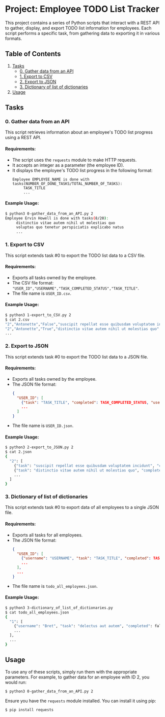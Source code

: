 # Project: Employee TODO List Tracker

This project contains a series of Python scripts that interact with a REST API to gather, display, and export TODO list information for employees. Each script performs a specific task, from gathering data to exporting it in various formats.

## Table of Contents
1. [Tasks](#tasks)
   - [0. Gather data from an API](#0-gather-data-from-an-api)
   - [1. Export to CSV](#1-export-to-csv)
   - [2. Export to JSON](#2-export-to-json)
   - [3. Dictionary of list of dictionaries](#3-dictionary-of-list-of-dictionaries)
2. [Usage](#usage)

## Tasks

### 0. Gather data from an API

This script retrieves information about an employee's TODO list progress using a REST API.

#### Requirements:
- The script uses the `requests` module to make HTTP requests.
- It accepts an integer as a parameter (the employee ID).
- It displays the employee's TODO list progress in the following format:
  ```
  Employee EMPLOYEE_NAME is done with tasks(NUMBER_OF_DONE_TASKS/TOTAL_NUMBER_OF_TASKS):
       TASK_TITLE
       ...
  ```

#### Example Usage:
```bash
$ python3 0-gather_data_from_an_API.py 2
Employee Ervin Howell is done with tasks(8/20):
     distinctio vitae autem nihil ut molestias quo
     voluptas quo tenetur perspiciatis explicabo natus
     ...
```

### 1. Export to CSV

This script extends task #0 to export the TODO list data to a CSV file.

#### Requirements:
- Exports all tasks owned by the employee.
- The CSV file format: `"USER_ID","USERNAME","TASK_COMPLETED_STATUS","TASK_TITLE"`.
- The file name is `USER_ID.csv`.

#### Example Usage:
```bash
$ python3 1-export_to_CSV.py 2
$ cat 2.csv
"2","Antonette","False","suscipit repellat esse quibusdam voluptatem incidunt"
"2","Antonette","True","distinctio vitae autem nihil ut molestias quo"
...
```

### 2. Export to JSON

This script extends task #0 to export the TODO list data to a JSON file.

#### Requirements:
- Exports all tasks owned by the employee.
- The JSON file format: 
  ```json
  {
    "USER_ID": [
      {"task": "TASK_TITLE", "completed": TASK_COMPLETED_STATUS, "username": "USERNAME"},
      ...
    ]
  }
  ```
- The file name is `USER_ID.json`.

#### Example Usage:
```bash
$ python3 2-export_to_JSON.py 2
$ cat 2.json
{
  "2": [
    {"task": "suscipit repellat esse quibusdam voluptatem incidunt", "completed": false, "username": "Antonette"},
    {"task": "distinctio vitae autem nihil ut molestias quo", "completed": true, "username": "Antonette"},
    ...
  ]
}
```

### 3. Dictionary of list of dictionaries

This script extends task #0 to export data of all employees to a single JSON file.

#### Requirements:
- Exports all tasks for all employees.
- The JSON file format:
  ```json
  {
    "USER_ID": [
      {"username": "USERNAME", "task": "TASK_TITLE", "completed": TASK_COMPLETED_STATUS},
      ...
    ],
    ...
  }
  ```
- The file name is `todo_all_employees.json`.

#### Example Usage:
```bash
$ python3 3-dictionary_of_list_of_dictionaries.py
$ cat todo_all_employees.json
{
  "1": [
    {"username": "Bret", "task": "delectus aut autem", "completed": false},
    ...
  ],
  ...
}
```

## Usage

To use any of these scripts, simply run them with the appropriate parameters. For example, to gather data for an employee with ID 2, you would run:

```bash
$ python3 0-gather_data_from_an_API.py 2
```

Ensure you have the `requests` module installed. You can install it using pip:

```bash
$ pip install requests
```
